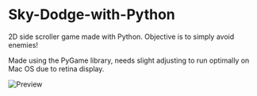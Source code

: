 # Sky-Dodge-with-Python
2D side scroller game made with Python. Objective is to simply avoid enemies!

Made using the PyGame library, needs slight adjusting to run optimally on Mac OS due to retina display.

<img src="https://i.imgur.com/iukkxfn.png" title="Preview">
